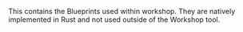 This contains the Blueprints used within workshop.
They are natively implemented in Rust and not used outside of the Workshop tool.
